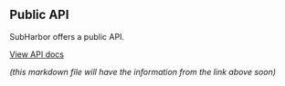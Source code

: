 ## Public API

SubHarbor offers a public API.

[View API docs](https://subharbor.com/api-docs)

_(this markdown file will have the information from the link above soon)_
